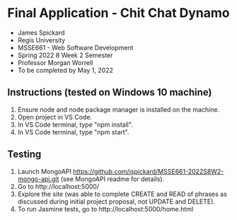 # Final Application - Chit Chat Dynamo
- James Spickard
- Regis University
- MSSE661 - Web Software Development
- Spring 2022 8 Week 2 Semester
- Professor Morgan Worrell
- To be completed by May 1, 2022

## Instructions (tested on Windows 10 machine)
1. Ensure node and node package manager is installed on the machine.
2. Open project in VS Code.
3. In VS Code terminal, type "npm install".
4. In VS Code terminal, type "npm start".


## Testing
1. Launch MongoAPI https://github.com/jspickard/MSSE661-2022S8W2-mongo-api.git (see MongoAPI readme for details).
2. Go to http://localhost:5000/
3. Explore the site (was able to complete CREATE and READ of phrases as discussed during initial project proposal, not UPDATE and DELETE).
4. To run Jasmine tests, go to http://localhost:5000/home.html